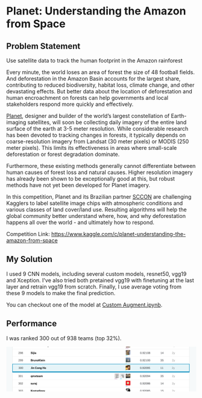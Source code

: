 # Planet: Understanding the Amazon from Space

## Problem Statement

Use satellite data to track the human footprint in the Amazon rainforest

Every minute, the world loses an area of forest the size of 48 football fields. And deforestation in the Amazon Basin accounts for the largest share, contributing to reduced biodiversity, habitat loss, climate change, and other devastating effects. But better data about the location of deforestation and human encroachment on forests can help governments and local stakeholders respond more quickly and effectively.

[Planet](https://www.planet.com/company/careers/), designer and builder of the world’s largest constellation of Earth-imaging satellites, will soon be collecting daily imagery of the entire land surface of the earth at 3-5 meter resolution. While considerable research has been devoted to tracking changes in forests, it typically depends on coarse-resolution imagery from Landsat (30 meter pixels) or MODIS (250 meter pixels). This limits its effectiveness in areas where small-scale deforestation or forest degradation dominate.

Furthermore, these existing methods generally cannot differentiate between human causes of forest loss and natural causes. Higher resolution imagery has already been shown to be exceptionally good at this, but robust methods have not yet been developed for Planet imagery.

In this competition, Planet and its Brazilian partner  [SCCON](http://www.sccon.com.br/)  are challenging Kagglers to label satellite image chips with atmospheric conditions and various classes of land cover/land use. Resulting algorithms will help the global community better understand where, how, and why deforestation happens all over the world - and ultimately how to respond.

Competition Link: https://www.kaggle.com/c/planet-understanding-the-amazon-from-space

## My Solution

I used 9 CNN models, including several custom models, resnet50, vgg19 and Xception. I've also tried both pretained vgg19 with finetuning at the last layer and retrain vgg19 from scratch. Finally, I use average voting from these 9 models to make the final prediction.

You can checkout one of the model at [Custom Augment.ipynb](https://github.com/jincongho/Competitive-Machine-Learning/tree/master/Amazon%20Planet/Layer_1/custom/2.%20Single%2BDeep%2BAugment.ipynb).

## Performance

I was ranked 300 out of 938 teams (top 32%). 

![Image of Ranking](https://github.com/jincongho/Competitive-Machine-Learning/raw/master/Amazon%20Planet/rank.png)